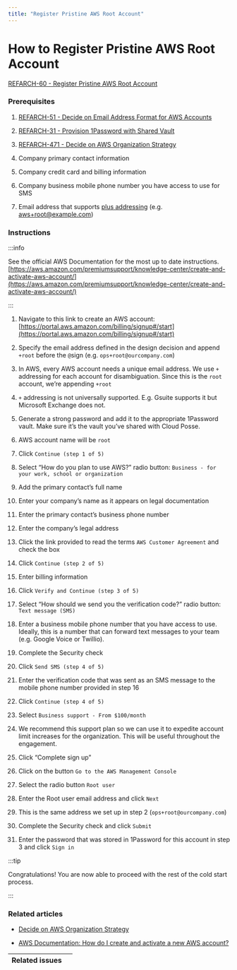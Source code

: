 ```yaml
---
title: "Register Pristine AWS Root Account"
---
```


# How to Register Pristine AWS Root Account

[REFARCH-60 - Register Pristine AWS Root Account](https://cloudposse.atlassian.net/browse/REFARCH-60)

### Prerequisites

1. [REFARCH-51 - Decide on Email Address Format for AWS Accounts](https://cloudposse.atlassian.net/browse/REFARCH-51)

2. [REFARCH-31 - Provision 1Password with Shared Vault](https://cloudposse.atlassian.net/browse/REFARCH-31)

3. [REFARCH-471 - Decide on AWS Organization Strategy](https://cloudposse.atlassian.net/browse/REFARCH-471)

4. Company primary contact information

5. Company credit card and billing information

6. Company business mobile phone number you have access to use for SMS

7. Email address that supports [plus addressing](https://en.wikipedia.org/wiki/Email_address#Sub-addressing) (e.g.
   aws+root@example.com)

### Instructions

:::info

See the official AWS Documentation for the most up to date instructions.
[https://aws.amazon.com/premiumsupport/knowledge-center/create-and-activate-aws-account/](https://aws.amazon.com/premiumsupport/knowledge-center/create-and-activate-aws-account/)

:::

1. Navigate to this link to create an AWS account:
   [https://portal.aws.amazon.com/billing/signup#/start](https://portal.aws.amazon.com/billing/signup#/start)

2. Specify the email address defined in the design decision and append `+root` before the `@`sign (e.g.
   `ops+root@ourcompany.com`)

3. In AWS, every AWS account needs a unique email address. We use `+` addressing for each account for disambiguation.
   Since this is the `root` account, we’re appending `+root`

4. `+` addressing is not universally supported. E.g. Gsuite supports it but Microsoft Exchange does not.

5. Generate a strong password and add it to the appropriate 1Password vault. Make sure it’s the vault you’ve shared with
   Cloud Posse.

6. AWS account name will be `root`

7. Click `Continue (step 1 of 5)`

8. Select “How do you plan to use AWS?” radio button: `Business - for your work, school or organization`

9. Add the primary contact’s full name

10. Enter your company’s name as it appears on legal documentation

11. Enter the primary contact’s business phone number

12. Enter the company’s legal address

13. Click the link provided to read the terms `AWS Customer Agreement` and check the box

14. Click `Continue (step 2 of 5)`

15. Enter billing information

16. Click `Verify and Continue (step 3 of 5)`

17. Select “How should we send you the verification code?” radio button: `Text message (SMS)`

18. Enter a business mobile phone number that you have access to use. Ideally, this is a number that can forward text
    messages to your team (e.g. Google Voice or Twillio).

19. Complete the Security check

20. Click `Send SMS (step 4 of 5)`

21. Enter the verification code that was sent as an SMS message to the mobile phone number provided in step 16

22. Click `Continue (step 4 of 5)`

23. Select `Business support - From $100/month`

24. We recommend this support plan so we can use it to expedite account limit increases for the organization. This will
    be useful throughout the engagement.

25. Click “Complete sign up”

26. Click on the button `Go to the AWS Management Console`

27. Select the radio button `Root user`

28. Enter the Root user email address and click `Next`

29. This is the same address we set up in step 2 (`ops+root@ourcompany.com`)

30. Complete the Security check and click `Submit`

31. Enter the password that was stored in 1Password for this account in step 3 and click `Sign in`

:::tip

Congratulations! You are now able to proceed with the rest of the cold start process.

:::

### Related articles

- [Decide on AWS Organization Strategy](/learn/accounts/design-decisions/decide-on-aws-organization-strategy)

- [AWS Documentation: How do I create and activate a new AWS account?](https://aws.amazon.com/premiumsupport/knowledge-center/create-and-activate-aws-account/)

| Related issues |     |
| -------------- | --- |
